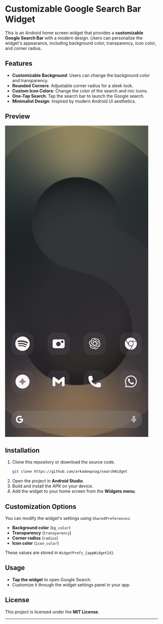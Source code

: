 # Customizable Google Search Bar Widget

This is an Android home screen widget that provides a **customizable Google Search Bar** with a modern design. Users can personalize the widget's appearance, including background color, transparency, icon color, and corner radius.

## Features
- **Customizable Background**: Users can change the background color and transparency.
- **Rounded Corners**: Adjustable corner radius for a sleek look.
- **Custom Icon Colors**: Change the color of the search and mic icons.
- **One-Tap Search**: Tap the search bar to launch the Google search.
- **Minimalist Design**: Inspired by modern Android UI aesthetics.

## Preview
![Custom Search Widget](sample.jpg)

## Installation
1. Clone this repository or download the source code.
   ```sh
   git clone https://github.com/arkadeepnag/searchWidget
   ```
2. Open the project in **Android Studio**.
3. Build and install the APK on your device.
4. Add the widget to your home screen from the **Widgets menu**.

## Customization Options
You can modify the widget's settings using `SharedPreferences`:
- **Background color** (`bg_color`)
- **Transparency** (`transparency`)
- **Corner radius** (`radius`)
- **Icon color** (`icon_color`)

These values are stored in `WidgetPrefs_{appWidgetId}`.

## Usage
- **Tap the widget** to open Google Search.
- Customize it through the widget settings panel in your app.

## License
This project is licensed under the **MIT License**.

---

